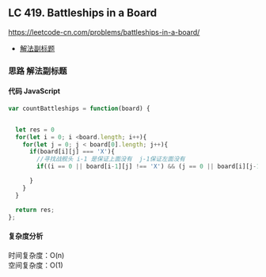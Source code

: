 ## LC 419. Battleships in a Board

https://leetcode-cn.com/problems/battleships-in-a-board/

- [解法副标题](#思路-解法副标题)

### 思路 解法副标题

#### 代码 JavaScript

```JavaScript
var countBattleships = function(board) {


  let res = 0
  for(let i = 0; i <board.length; i++){
    for(let j = 0; j < board[0].length; j++){
      if(board[i][j] === 'X'){
        //寻找战舰头 i-1 是保证上面没有  j-1保证左面没有
        if((i == 0 || board[i-1][j] !== 'X') && (j == 0 || board[i][j-1] !=='X')) res++

      }
    }
  }

  return res;
};


```

#### 复杂度分析

时间复杂度：O(n) </br>
空间复杂度：O(1)
